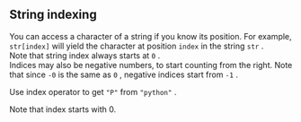 <h2>String indexing</h2><p>You can access a character of a string if you know its position. For example, <code>str[index]</code> will yield the character at position <code>index</code> in the string <code>str</code> .<br>
Note that string index always starts at <code>0</code> .<br>
Indices may also be negative numbers, to start counting from the right. Note that since <code>-0</code> is the same as <code>0</code> , negative indices start from <code>-1</code> .</p><p>Use index operator to get <code>"P"</code> from <code>"python"</code> .</p><div class="hint">Note that index starts with 0.</div>

